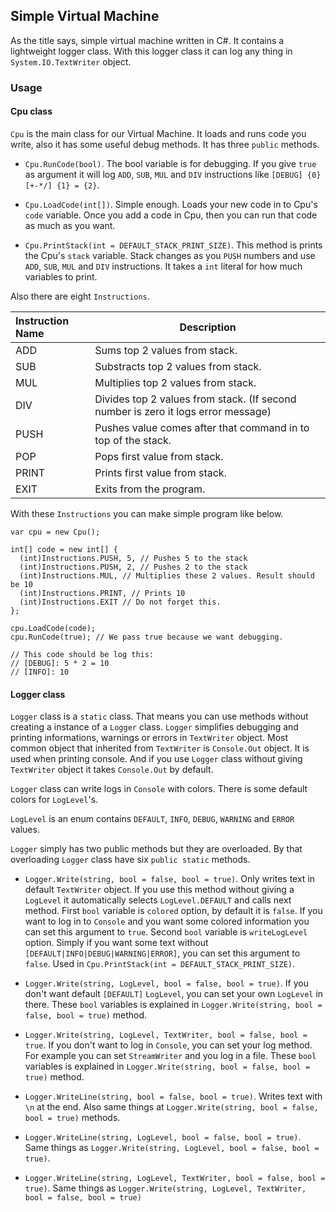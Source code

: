 ## Simple Virtual Machine

As the title says, simple virtual machine written in C#. It contains a lightweight logger class. With this logger class it can log any thing in `System.IO.TextWriter` object.

### Usage

#### Cpu class
`Cpu` is the main class for our Virtual Machine. It loads and runs code you write, also it has some useful debug methods.
It has three `public` methods.

* `Cpu.RunCode(bool)`. The bool variable is for debugging. If you give `true` as argument it will log `ADD`, `SUB`, `MUL` and `DIV` instructions like `[DEBUG] {0} [+-*/] {1} = {2}`.

* `Cpu.LoadCode(int[])`. Simple enough. Loads your new code in to Cpu's `code` variable. Once you add a code in Cpu, then you can run that code as much as you want.

* `Cpu.PrintStack(int = DEFAULT_STACK_PRINT_SIZE)`. This method is prints the Cpu's `stack` variable. Stack changes as you `PUSH` numbers and use `ADD`, `SUB`, `MUL` and `DIV` instructions. It takes a `int` literal for how much variables to print.

Also there are eight `Instructions`.

| Instruction Name | Description |
| :--------------- | ----------- |
| ADD              | Sums top 2 values from stack. |
| SUB              | Substracts top 2 values from stack. |
| MUL              | Multiplies top 2 values from stack. |
| DIV              | Divides top 2 values from stack. (If second number is zero it logs error message) |
| PUSH             | Pushes value comes after that command in to top of the stack. |
| POP              | Pops first value from stack. |
| PRINT            | Prints first value from stack. |
| EXIT             | Exits from the program. |

With these `Instructions` you can make simple program like below.

```Csharp
var cpu = new Cpu();

int[] code = new int[] {
  (int)Instructions.PUSH, 5, // Pushes 5 to the stack
  (int)Instructions.PUSH, 2, // Pushes 2 to the stack
  (int)Instructions.MUL, // Multiplies these 2 values. Result should be 10
  (int)Instructions.PRINT, // Prints 10
  (int)Instructions.EXIT // Do not forget this.
};

cpu.LoadCode(code);
cpu.RunCode(true); // We pass true because we want debugging.

// This code should be log this:
// [DEBUG]: 5 * 2 = 10
// [INFO]: 10
```

#### Logger class
`Logger` class is a `static` class. That means you can use methods without creating a instance of a `Logger` class. `Logger` simplifies debugging and printing informations, warnings or errors in `TextWriter` object. Most common object that inherited from `TextWriter` is `Console.Out` object. It is used when printing console. And if you use `Logger` class without giving `TextWriter` object it takes `Console.Out` by default.

`Logger` class can write logs in `Console` with colors. There is some default colors for `LogLevel`'s.

`LogLevel` is an enum contains `DEFAULT`, `INFO`, `DEBUG`, `WARNING` and `ERROR` values.

`Logger` simply has two public methods but they are overloaded. By that overloading `Logger` class have six `public static` methods.

* `Logger.Write(string, bool = false, bool = true)`. Only writes text in default `TextWriter` object. If you use this method without giving a `LogLevel` it automatically selects `LogLevel.DEFAULT` and calls next method. First `bool` variable is `colored` option, by default it is `false`. If you want to log in to `Console` and you want some colored information you can set this argument to `true`. Second `bool` variable is `writeLogLevel` option. Simply if you want some text without `[DEFAULT|INFO|DEBUG|WARNING|ERROR]`, you can set this argument to `false`. Used in `Cpu.PrintStack(int = DEFAULT_STACK_PRINT_SIZE)`.

* `Logger.Write(string, LogLevel, bool = false, bool = true)`. If you don't want default `[DEFAULT]` `LogLevel`, you can set your own `LogLevel` in there. These `bool` variables is explained in `Logger.Write(string, bool = false, bool = true)` method.

* `Logger.Write(string, LogLevel, TextWriter, bool = false, bool = true`. If you don't want to log in `Console`, you can set your log method. For example you can set `StreamWriter` and you log in a file. These `bool` variables is explained in `Logger.Write(string, bool = false, bool = true)` method.

* `Logger.WriteLine(string, bool = false, bool = true)`. Writes text with `\n` at the end. Also same things at `Logger.Write(string, bool = false, bool = true)` methods.

* `Logger.WriteLine(string, LogLevel, bool = false, bool = true)`. Same things as `Logger.Write(string, LogLevel, bool = false, bool = true)`.

* `Logger.WriteLine(string, LogLevel, TextWriter, bool = false, bool = true)`. Same things as `Logger.Write(string, LogLevel, TextWriter, bool = false, bool = true)`
